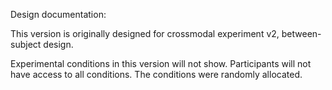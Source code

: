 Design documentation:

<!-- 2017.6.5 -->
This version is originally designed for crossmodal experiment v2, between-subject design. 

Experimental conditions in this version will not show. Participants will not have access to all conditions. The conditions were randomly allocated.
